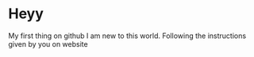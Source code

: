 # Heyy
My first thing on github
I am new to this world. Following the instructions given by you on website
